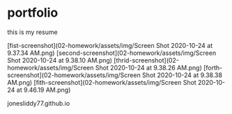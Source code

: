 # portfolio

this is my resume

[fist-screenshot](02-homework/assets/img/Screen Shot 2020-10-24 at 9.37.34 AM.png)
[second-screenshot](02-homework/assets/img/Screen Shot 2020-10-24 at 9.38.10 AM.png)
[thrid-screenshot](02-homework/assets/img/Screen Shot 2020-10-24 at 9.38.26 AM.png)
[forth-screenshot](02-homework/assets/img/Screen Shot 2020-10-24 at 9.38.38 AM.png)
[fith-screenshot](02-homework/assets/img/Screen Shot 2020-10-24 at 9.46.19 AM.png)

jonesliddy77.github.io
